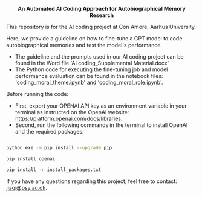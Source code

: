 <p align="center"><strong>An Automated AI Coding Approach for Autobiographical Memory Research</strong></p>

This repository is for the AI coding project at Con Amore, Aarhus University.

Here, we provide a guideline on how to fine-tune a GPT model to code autobiographical memories and test the model's performance.   
- The guideline and the prompts used in our AI coding project can be found in the Word file 'AI coding_Supplemental Material.docx'  
- The Python code for executing the fine-tuning job and model performance evaluation can be found in the notebook files: 'coding_moral_theme.ipynb' and 'coding_moral_role.ipynb'.


Before running the code:  
- First, export your OPENAI API key as an environment variable in your terminal as instructed on the OpenAI website: https://platform.openai.com/docs/libraries.  
- Second, run the following commands in the terminal to install OpenAI and the required packages:

```bash

python.exe -m pip install --upgrade pip 

pip install openai    

pip install -r install_packages.txt
```


If you have any questions regarding this project, feel free to contact: jiaqi@psy.au.dk.
